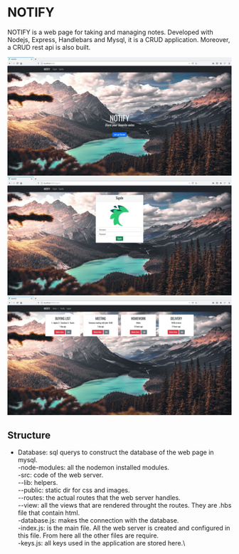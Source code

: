 # NOTIFY
NOTIFY is a web page for taking and managing notes. Developed with Nodejs, Express, Handlebars and Mysql, it is a CRUD application. Moreover, a CRUD rest api is also built.

![](docs/notify_index.jpg)
![](docs/notify_signin.jpg)
![](docs/notify_notes.jpg)

## Structure
* Database: sql querys to construct the database of the web page in mysql.\
-node-modules: all the nodemon installed modules.\
-src: code of the web server.\
--lib: helpers.\
--public: static dir for css and images.\
--routes: the actual routes that the web server handles.\
--view: all the views that are rendered throught the routes. They are .hbs file that contain html.\
-database.js: makes the connection with the database.\
-index.js: is the main file. All the web server is created and configured in this file. From here all the other files are require.\
-keys.js: all keys used in the application are stored here.\
